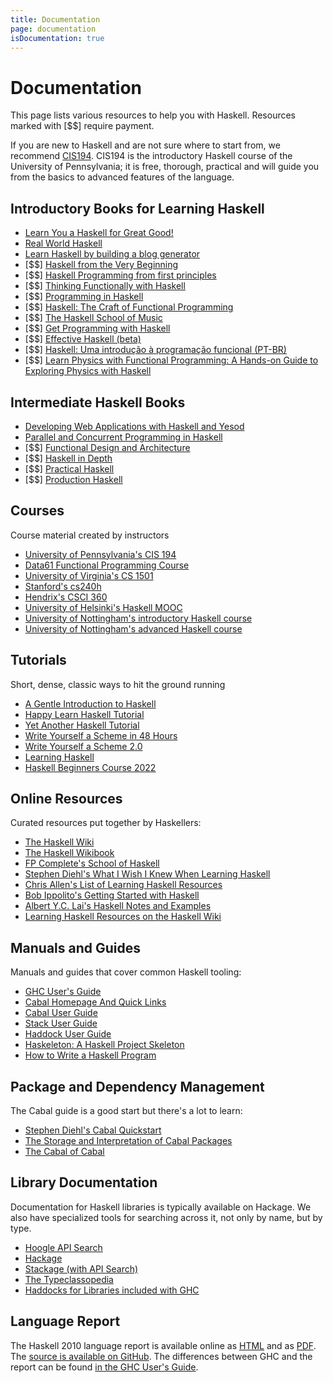 ```yaml
---
title: Documentation
page: documentation
isDocumentation: true
---
```


# Documentation

This page lists various resources to help you with Haskell. Resources marked with \[$$\] require payment.

If you are new to Haskell and are not sure where to start from, we recommend [CIS194](https://www.seas.upenn.edu/~cis194/spring13/lectures.html). CIS194 is the introductory Haskell course of the University of Pennsylvania; it is free, thorough, practical and will guide you from the basics to advanced features of the language.

## Introductory Books for Learning Haskell

*   [Learn You a Haskell for Great Good!](http://learnyouahaskell.com/)
*   [Real World Haskell](http://book.realworldhaskell.org/)
*   [Learn Haskell by building a blog generator](https://lhbg-book.link)
*   \[$$\] [Haskell from the Very Beginning](https://www.haskellfromtheverybeginning.com/)
*   \[$$\] [Haskell Programming from first principles](http://haskellbook.com)
*   \[$$\] [Thinking Functionally with Haskell](http://www.cambridge.org/us/academic/subjects/computer-science/programming-languages-and-applied-logic/thinking-functionally-haskell)
*   \[$$\] [Programming in Haskell](http://www.cs.nott.ac.uk/~pszgmh/pih.html)
*   \[$$\] [Haskell: The Craft of Functional Programming](http://www.haskellcraft.com/craft3e/Home.html)
*   \[$$\] [The Haskell School of Music](http://euterpea.com/haskell-school-of-music/)
*   \[$$\] [Get Programming with Haskell](https://www.manning.com/books/get-programming-with-haskell)
*   \[$$\] [Effective Haskell (beta)](https://www.pragprog.com/titles/rshaskell/effective-haskell/)
*   \[$$\] [Haskell: Uma introdução à programação funcional (PT-BR)](https://www.casadocodigo.com.br/products/livro-haskell)
*   \[$$\] [Learn Physics with Functional Programming: A Hands-on Guide to Exploring Physics with Haskell](https://lpfp.io/)

## Intermediate Haskell Books

*   [Developing Web Applications with Haskell and Yesod](http://www.yesodweb.com/book)
*   [Parallel and Concurrent Programming in Haskell](https://simonmar.github.io/pages/pcph.html)
*   \[$$\] [Functional Design and Architecture](https://www.manning.com/books/functional-design-and-architecture)
*   \[$$\] [Haskell in Depth](https://www.manning.com/books/haskell-in-depth)
*   \[$$\] [Practical Haskell](https://www.apress.com/gp/book/9781484244791)
*   \[$$\] [Production Haskell](https://leanpub.com/production-haskell)

## Courses

Course material created by instructors

*   [University of Pennsylvania's CIS 194](https://www.seas.upenn.edu/~cis194/)
*   [Data61 Functional Programming Course](https://github.com/data61/fp-course)
*   [University of Virginia's CS 1501](http://shuklan.com/haskell/)
*   [Stanford's cs240h](http://www.scs.stanford.edu/14sp-cs240h/)
*   [Hendrix's CSCI 360](http://ozark.hendrix.edu/~yorgey/360/f16/)
*   [University of Helsinki's Haskell MOOC](https://haskell.mooc.fi/)
*   [University of Nottingham's introductory Haskell course](http://www.cs.nott.ac.uk/~pszgmh/pgp.html)
*   [University of Nottingham's advanced Haskell course](http://www.cs.nott.ac.uk/~pszgmh/afp.html)

## Tutorials

Short, dense, classic ways to hit the ground running

*   [A Gentle Introduction to Haskell](https://www.haskell.org/tutorial/)
*   [Happy Learn Haskell Tutorial](https://www.happylearnhaskelltutorial.com/)
*   [Yet Another Haskell Tutorial](http://en.wikibooks.org/wiki/Haskell/YAHT/Preamble)
*   [Write Yourself a Scheme in 48 Hours](http://en.wikibooks.org/wiki/Write_Yourself_a_Scheme_in_48_Hours)
*   [Write Yourself a Scheme 2.0](https://wespiser.com/writings/wyas/home.html)
*   [Learning Haskell](http://learn.hfm.io)
*   [Haskell Beginners Course 2022](https://github.com/haskell-beginners-2022/course-plan)

## Online Resources

Curated resources put together by Haskellers:

*   [The Haskell Wiki](http://wiki.haskell.org)
*   [The Haskell Wikibook](http://en.wikibooks.org/wiki/Haskell)
*   [FP Complete's School of Haskell](https://www.schoolofhaskell.com/)
*   [Stephen Diehl's What I Wish I Knew When Learning Haskell](http://dev.stephendiehl.com/hask/)
*   [Chris Allen's List of Learning Haskell Resources](https://github.com/bitemyapp/learnhaskell)
*   [Bob Ippolito's Getting Started with Haskell](http://bob.ippoli.to/archives/2013/01/11/getting-started-with-haskell/)
*   [Albert Y.C. Lai's Haskell Notes and Examples](http://www.vex.net/~trebla/haskell/index.xhtml)
*   [Learning Haskell Resources on the Haskell Wiki](https://wiki.haskell.org/Learning_Haskell)

## Manuals and Guides

Manuals and guides that cover common Haskell tooling:

*   [GHC User's Guide](http://www.haskell.org/ghc/docs/latest/html/users_guide/)
*   [Cabal Homepage And Quick Links](https://www.haskell.org/cabal/)
*   [Cabal User Guide](http://www.haskell.org/cabal/users-guide/)
*   [Stack User Guide](https://docs.haskellstack.org/)
*   [Haddock User Guide](https://haskell-haddock.readthedocs.io/)
*   [Haskeleton: A Haskell Project Skeleton](http://taylor.fausak.me/2014/03/04/haskeleton-a-haskell-project-skeleton/)
*   [How to Write a Haskell Program](https://wiki.haskell.org/How_to_write_a_Haskell_program)

## Package and Dependency Management

The Cabal guide is a good start but there's a lot to learn:

*   [Stephen Diehl's Cabal Quickstart](http://dev.stephendiehl.com/hask/#cabal)
*   [The Storage and Interpretation of Cabal Packages](http://www.vex.net/~trebla/haskell/sicp.xhtml)
*   [The Cabal of Cabal](http://www.vex.net/~trebla/haskell/cabal-cabal.xhtml)

## Library Documentation

Documentation for Haskell libraries is typically available on Hackage. We also have specialized tools for searching across it, not only by name, but by type.

*   [Hoogle API Search](http://www.haskell.org/hoogle/)
*   [Hackage](http://hackage.haskell.org/)
*   [Stackage (with API Search)](https://www.stackage.org)
*   [The Typeclassopedia](https://wiki.haskell.org/Typeclassopedia)
*   [Haddocks for Libraries included with GHC](https://downloads.haskell.org/~ghc/latest/docs/html/libraries/index.html)

## Language Report

The Haskell 2010 language report is available online as [HTML](https://haskell.org/onlinereport/haskell2010/) and as [PDF](https://haskell.org/definition/haskell2010.pdf). The [source is available on GitHub](https://github.com/haskell/haskell-report). The differences between GHC and the report can be found [in the GHC User's Guide](http://www.haskell.org/ghc/docs/latest/html/users_guide/bugs.html#haskell-standards-vs-glasgow-haskell-language-non-compliance).
